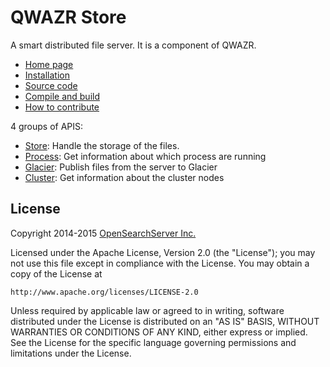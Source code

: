 QWAZR Store
===========

A smart distributed file server. It is a component of QWAZR.

- [Home page](http://www.opensearchserver.com/oss-store/README.md)
- [Installation](http://www.opensearchserver.com/oss-store/installation.md)
- [Source code](https://github.com/opensearchserver/oss-store)
- [Compile and build](http://www.opensearchserver.com/oss-store/compile-and-build.md)
- [How to contribute](http://www.opensearchserver.com/oss-store/contribute.md)

4 groups of APIS:
- [Store](http://www.opensearchserver.com/oss-store/store/README.md): Handle the storage of the files.
- [Process](http://www.opensearchserver.com/oss-store/process/README.md): Get information about which process are running
- [Glacier](http://www.opensearchserver.com/oss-store/glacier/README.md): Publish files from the server to Glacier
- [Cluster](http://www.opensearchserver.com/oss-store/cluster/README.md): Get information about the cluster nodes


License
-------

Copyright 2014-2015 [OpenSearchServer Inc.](http://www.opensearchserver.com)


Licensed under the Apache License, Version 2.0 (the "License");
you may not use this file except in compliance with the License.
You may obtain a copy of the License at

    http://www.apache.org/licenses/LICENSE-2.0

Unless required by applicable law or agreed to in writing, software
distributed under the License is distributed on an "AS IS" BASIS,
WITHOUT WARRANTIES OR CONDITIONS OF ANY KIND, either express or implied.
See the License for the specific language governing permissions and
limitations under the License.